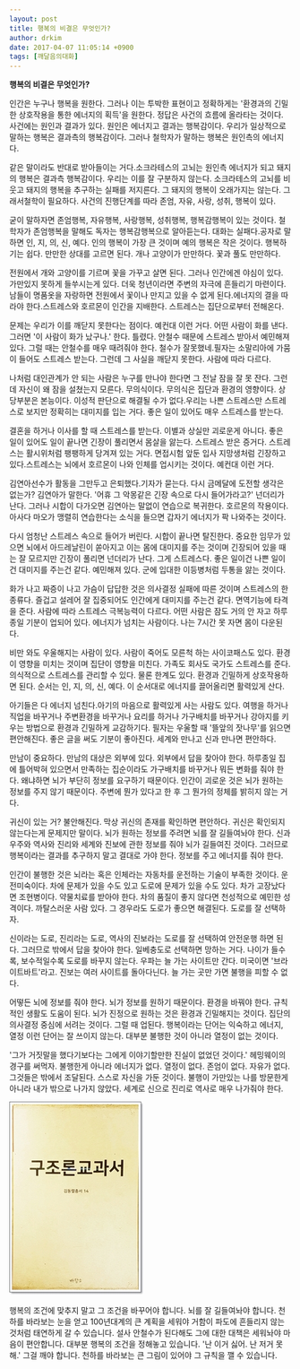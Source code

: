 ```yaml
---
layout: post
title: 행복의 비결은 무엇인가?
author: drkim
date: 2017-04-07 11:05:14 +0900
tags: [깨달음의대화]
---
```

**행복의 비결은 무엇인가?**

  


인간은 누구나 행복을 원한다. 그러나 이는 투박한 표현이고 정확하게는 '환경과의 긴밀한 상호작용을 통한 에너지의 획득'을 원한다. 정답은 사건의 흐름에 올라타는 것이다. 사건에는 원인과 결과가 있다. 원인은 에너지고 결과는 행복감이다. 우리가 일상적으로 말하는 행복은 결과측의 행복감이다. 그러나 철학자가 말하는 행복은 원인측의 에너지다.

  


같은 말이라도 반대로 받아들이는 거다.소크라테스의 고뇌는 원인측 에너지가 되고 돼지의 행복은 결과측 행복감이다. 우리는 이를 잘 구분하지 않는다. 소크라테스의 고뇌를 비웃고 돼지의 행복을 추구하는 실패를 저지른다. 그 돼지의 행복이 오래가지는 않는다. 그래서철학이 필요하다. 사건의 진행단계를 따라 존엄, 자유, 사랑, 성취, 행복이 있다.

  


굳이 말하자면 존엄행복, 자유행복, 사랑행복, 성취행복, 행복감행복이 있는 것이다. 철학자가 존엄행복을 말해도 독자는 행복감행복으로 알아듣는다. 대화는 실패다.공자로 말하면 인, 지, 의, 신, 예다. 인의 행복이 가장 큰 것이며 예의 행복은 작은 것이다. 행복하기는 쉽다. 만만한 상대를 고르면 된다. 개나 고양이가 만만하다. 꽃과 풀도 만만하다.

  


전원에서 개와 고양이를 기르며 꽃을 가꾸고 살면 된다. 그러나 인간에겐 야심이 있다. 가만있지 못하게 들쑤시는게 있다. 더욱 청년이라면 주변의 자극에 흔들리기 마련이다. 남들이 명품옷을 자랑하면 전원에서 꽃이나 만지고 있을 수 없게 된다.에너지의 결을 따라야 한다.스트레스와 호르몬이 인간을 지배한다. 스트레스는 집단으로부터 전해온다.

  


문제는 우리가 이를 깨닫지 못한다는 점이다. 예컨대 이런 거다. 어떤 사람이 화를 낸다. 그러면 '이 사람이 화가 났구나.' 한다. 틀렸다. 안철수 때문에 스트레스 받아서 예민해져 있다. 그럴 때는 안철수를 매우 때려줘야 한다. 철수가 잘못했네.필자는 소말리아에 가뭄이 들어도 스트레스 받는다. 그런데 그 사실을 깨닫지 못한다. 사람에 따라 다르다.

  


나처럼 대인관계가 안 되는 사람은 누구를 만나야 한다면 그 전날 잠을 잘 못 잔다. 그런데 자신이 왜 잠을 설쳤는지 모른다. 무의식이다. 무의식은 집단과 환경의 영향이다. 상당부분은 본능이다. 이성적 판단으로 해결될 수가 없다.우리는 나쁜 스트레스만 스트레스로 보지만 정확히는 대미지를 입는 거다. 좋은 일이 있어도 매우 스트레스를 받는다.

  


결혼을 하거나 이사를 할 때 스트레스를 받는다. 이별과 상실만 괴로운게 아니다. 좋은 일이 있어도 일이 끝나면 긴장이 풀리면서 몸살을 앓는다. 스트레스 받은 증거다. 스트레스는 활시위처럼 팽팽하게 당겨져 있는 거다. 면접시험 앞둔 입사 지망생처럼 긴장하고 있다.스트레스는 뇌에서 호르몬이 나와 인체를 업시키는 것이다. 예컨대 이런 거다.

  


김연아선수가 활동을 그만두고 은퇴했다.기자가 묻는다. 다시 금메달에 도전할 생각은 없는가? 김연아가 말한다. '어휴 그 악몽같은 긴장 속으로 다시 들어가라고?' 넌더리가 난다. 그러나 시합이 다가오면 김연아는 말없이 연습으로 복귀한다. 호르몬의 작용이다. 아사다 마오가 맹렬히 연습한다는 소식을 들으면 갑자기 에너지가 팍 나와주는 것이다.

  


다시 엄청난 스트레스 속으로 들어가 버린다. 시합이 끝나면 탈진한다. 중요한 임무가 있으면 뇌에서 아드레날린이 쏟아지고 이는 몸에 대미지를 주는 것이며 긴장되어 있을 때는 잘 모르지만 긴장이 풀리면 넌더리가 난다. 그게 스트레스다. 좋은 일이건 나쁜 일이건 대미지를 주는건 같다. 예민해져 있다. 군에 입대한 이등병처럼 두통을 앓는 것이다. 

  


화가 나고 짜증이 나고 가슴이 답답한 것은 의사결정 실패에 따른 것이며 스트레스의 한 종류다. 즐겁고 설레어 잘 집중되어도 인간에게 대미지를 주는건 같다. 면역기능에 타격을 준다. 사람에 따라 스트레스 극복능력이 다르다. 어떤 사람은 잠도 거의 안 자고 하루종일 기분이 업되어 있다. 에너지가 넘치는 사람이다. 나는 7시간 못 자면 몸이 다운된다. 

  


비만 와도 우울해지는 사람이 있다. 사람이 죽어도 모른척 하는 사이코패스도 있다. 환경이 영향을 미치는 것이며 집단이 영향을 미친다. 가족도 회사도 국가도 스트레스를 준다.의식적으로 스트레스를 관리할 수 있다. 물론 한계도 있다. 환경과 긴밀하게 상호작용하면 된다. 순서는 인, 지, 의, 신, 예다. 이 순서대로 에너지를 끌어올리면 활력있게 산다.

  


아기들은 다 에너지 넘친다.아기의 마음으로 활력있게 사는 사람도 있다. 여행을 하거나 직업을 바꾸거나 주변환경을 바꾸거나 요리를 하거나 가구배치를 바꾸거나 강아지를 키우는 방법으로 환경과 긴밀하게 교감하기다. 필자는 우울할 때 '뜰앞의 잣나무'를 읽으면 편안해진다. 좋은 글을 써도 기분이 좋아진다. 세계와 만나고 신과 만나면 편안하다.

  


만남이 중요하다. 만남의 대상은 외부에 있다. 외부에서 답을 찾아야 한다. 하루종일 집에 틀어박혀 있으면서 만족하는 집순이라도 가구배치를 바꾸거나 뭐든 변화를 줘야 한다. 왜냐하면 뇌가 부단히 정보를 요구하기 때문이다. 인간이 괴로운 것은 뇌가 원하는 정보를 주지 않기 때문이다. 주변에 뭔가 있다고 한 후 그 뭔가의 정체를 밝히지 않는 거다. 

  


귀신이 있는 거? 불안해진다. 막상 귀신의 존재를 확인하면 편안하다. 귀신은 확인되지 않는다는게 문제지만 말이다. 뇌가 원하는 정보를 주려면 뇌를 잘 길들여놔야 한다. 신과 우주와 역사와 진리와 세계와 진보에 관한 정보를 줘야 뇌가 길들여진 것이다. 그러므로 행복이라는 결과를 추구하지 말고 결대로 가야 한다. 정보를 주고 에너지를 줘야 한다. 

  


인간이 불행한 것은 뇌라는 혹은 인체라는 자동차를 운전하는 기술이 부족한 것이다. 운전미숙이다. 차에 문제가 있을 수도 있고 도로에 문제가 있을 수도 있다. 차가 고장났다면 조현병이다. 약물치료를 받아야 한다. 차의 품질이 좋지 않다면 천성적으로 예민한 성격이다. 까탈스러운 사람 있다. 그 경우라도 도로가 좋으면 해결된다. 도로를 잘 선택하자.

  


신이라는 도로, 진리라는 도로, 역사의 진보라는 도로를 잘 선택하여 안전운행 하면 된다. 그러므로 밖에서 답을 찾아야 한다. 일베충도로 선택하면 망하는 거다. 나이가 들수록, 보수적일수록 도로를 바꾸지 않는다. 우파는 늘 가는 사이트만 간다. 미국이면 '브라이트바트'라고. 진보는 여러 사이트를 돌아다닌다. 늘 가는 곳만 가면 불행을 피할 수 없다.

  


어떻든 뇌에 정보를 줘야 한다. 뇌가 정보를 원하기 때문이다. 환경을 바꿔야 한다. 규칙적인 생활도 도움이 된다. 뇌가 진정으로 원하는 것은 환경과 긴밀해지는 것이다. 집단의 의사결정 중심에 서려는 것이다. 그럴 때 업된다. 행복이라는 단어는 익숙하고 에너지, 열정 이런 단어는 잘 쓰이지 않는다. 대부분 불행한 것이 아니라 열정이 없는 것이다.

  


'그가 거짓말을 했다기보다는 그에게 이야기할만한 진실이 없었던 것이다.' 헤밍웨이의 경구를 써먹자. 불행한게 아니라 에너지가 없다. 열정이 없다. 존엄이 없다. 자유가 없다. 그것들은 밖에서 조달된다. 스스로 자신을 가둔 것이다. 불행이 가만있는 나를 방문한게 아니라 내가 밖으로 나가지 않았다. 세계로 신으로 진리로 역사로 매우 나가줘야 한다.

  


  



![](/files/attach/images/198/219/829/20170108_234810.jpg)   


  


행복의 조건에 맞추지 말고 그 조건을 바꾸어야 합니다. 뇌를 잘 길들여놔야 합니다. 천하를 바라보는 눈을 얻고 100년대계의 큰 계획을 세워야 거함이 파도에 흔들리지 않는 것처럼 태연하게 갈 수 있습니다. 설사 안철수가 된다해도 그에 대한 대책은 세워놔야 마음이 편안합니다. 대부분 행복의 조건을 정해놓고 있습니다. '난 이거 싫어. 난 저거 못해.' 그걸 깨야 합니다. 천하를 바라보는 큰 그림이 있어야 그 규칙을 깰 수 있습니다.
